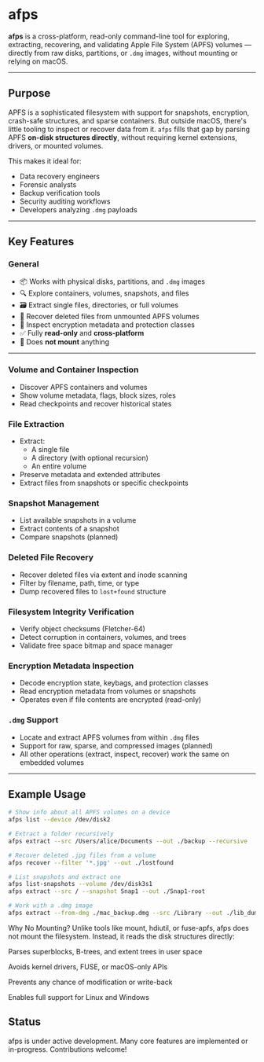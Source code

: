 # afps

**afps** is a cross-platform, read-only command-line tool for exploring, extracting, recovering, and validating Apple File System (APFS) volumes — directly from raw disks, partitions, or `.dmg` images, without mounting or relying on macOS.

---

## Purpose

APFS is a sophisticated filesystem with support for snapshots, encryption, crash-safe structures, and sparse containers. But outside macOS, there's little tooling to inspect or recover data from it. `afps` fills that gap by parsing APFS **on-disk structures directly**, without requiring kernel extensions, drivers, or mounted volumes.

This makes it ideal for:

- Data recovery engineers
- Forensic analysts
- Backup verification tools
- Security auditing workflows
- Developers analyzing `.dmg` payloads

---

## Key Features

### General

- 📦 Works with physical disks, partitions, and `.dmg` images
- 🔍 Explore containers, volumes, snapshots, and files
- 🗃️ Extract single files, directories, or full volumes
- 🧯 Recover deleted files from unmounted APFS volumes
- 🔐 Inspect encryption metadata and protection classes
- ✅ Fully **read-only** and **cross-platform**
- 🚫 Does **not mount** anything

---

### Volume and Container Inspection

- Discover APFS containers and volumes
- Show volume metadata, flags, block sizes, roles
- Read checkpoints and recover historical states

### File Extraction

- Extract:
  - A single file
  - A directory (with optional recursion)
  - An entire volume
- Preserve metadata and extended attributes
- Extract files from snapshots or specific checkpoints

### Snapshot Management

- List available snapshots in a volume
- Extract contents of a snapshot
- Compare snapshots (planned)

### Deleted File Recovery

- Recover deleted files via extent and inode scanning
- Filter by filename, path, time, or type
- Dump recovered files to `lost+found` structure

### Filesystem Integrity Verification

- Verify object checksums (Fletcher-64)
- Detect corruption in containers, volumes, and trees
- Validate free space bitmap and space manager

### Encryption Metadata Inspection

- Decode encryption state, keybags, and protection classes
- Read encryption metadata from volumes or snapshots
- Operates even if file contents are encrypted (read-only)

### `.dmg` Support

- Locate and extract APFS volumes from within `.dmg` files
- Support for raw, sparse, and compressed images (planned)
- All other operations (extract, inspect, recover) work the same on embedded volumes

---

## Example Usage

```bash
# Show info about all APFS volumes on a device
afps list --device /dev/disk2

# Extract a folder recursively
afps extract --src /Users/alice/Documents --out ./backup --recursive

# Recover deleted .jpg files from a volume
afps recover --filter '*.jpg' --out ./lostfound

# List snapshots and extract one
afps list-snapshots --volume /dev/disk3s1
afps extract --src / --snapshot Snap1 --out ./Snap1-root

# Work with a .dmg image
afps extract --from-dmg ./mac_backup.dmg --src /Library --out ./lib_dump
```

Why No Mounting?
Unlike tools like mount, hdiutil, or fuse-apfs, afps does not mount the filesystem. Instead, it reads the disk structures directly:

Parses superblocks, B-trees, and extent trees in user space

Avoids kernel drivers, FUSE, or macOS-only APIs

Prevents any chance of modification or write-back

Enables full support for Linux and Windows

## Status

afps is under active development. Many core features are implemented or in-progress. Contributions welcome!